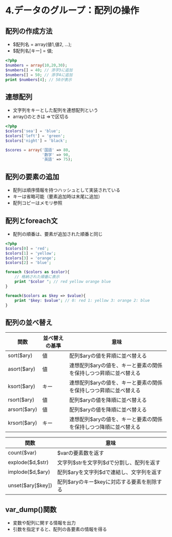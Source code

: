 # 4.データのグループ：配列の操作

## 配列の作成方法

- $配列名 = array(値1,値2, ...);
- $配列名[キー] = 値;

```PHP
<?php
$numbers = array(10,20,30);
$numbers[] = 40; // 添字3に追加
$numbers[] = 50; // 添字4に追加
print $numbers[4]; // 50が表示
```

## 連想配列

- 文字列をキーとした配列を連想配列という
- array()のときは =>で区切る

```PHP
<?php
$colors['sea'] = 'blue';
$colors['left'] = 'green';
$colors['night'] = 'black';

$scores = array('国語' => 80,
                '数学' => 90,
                '英語' => 75);

```

## 配列の要素の追加

- 配列は順序情報を持つハッシュとして実装されている
- キーは省略可能（要素追加時は末尾に追加）
- 配列コピーはメモリ参照

## 配列とforeach文

- 配列の順番は、要素が追加された順番と同じ
  
```PHP
<?php
$colors[0] = 'red';
$colors[1] = 'yellow';
$colors[3] = 'orange';
$colors[2] = 'blue';

foreach ($colors as $color){
    // 格納された順番に表示
    print "$color "; // red yellow orange blue
}

foreach($colors as $key => $value){
    print "$key: $value"; // 0: red 1: yellow 3: orange 2: blue
}
```

## 配列の並べ替え

| 関数         | 並べ替えの基準 | 意味                                                             |
| ------------ | -------------- | ---------------------------------------------------------------- |
| sort($ary)   | 値             | 配列$aryの値を昇順に並べ替える                                   |
| asort($ary)  | 値             | 連想配列$aryの値を、キーと要素の関係を保持しつつ昇順に並べ替える |
| ksort($ary)  | キー           | 連想配列$aryの値を、キーと要素の関係を保持しつつ昇順に並べ替える |
| rsort($ary)  | 値             | 配列$aryの値を降順に並べ替える                                   |
| arsort($ary) | 値             | 配列$aryの値を降順に並べ替える                                   |
| krsort($ary) | キー           | 連想配列$aryの値を、キーと要素の関係を保持しつつ降順に並べ替える |

| 関数              | 意味                                       |
| ----------------- | ------------------------------------------ |
| count(\$var)       | $varの要素数を返す                         |
| explode(\$d,\$str)  | 文字列\$strを文字列$dで分割し、配列を返す   |
| implode(\$d,\$ary)  | 配列\$aryを文字列\$dで連結し、文字列を返す   |
| unset(\$ary[\$key]) | 配列\$aryのキー\$keyに対応する要素を削除する |

## var_dump()関数

- 変数や配列に関する情報を出力
- 引数を指定すると、配列の各要素の情報を得る
